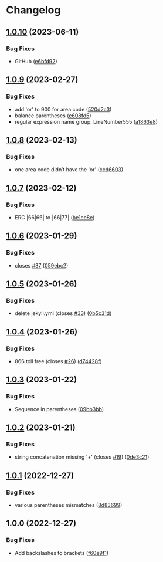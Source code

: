 # Changelog

## [1.0.10](https://github.com/RalphHightower/NANPATelephoneFormatDetection/compare/v1.0.9...v1.0.10) (2023-06-11)


### Bug Fixes

* GitHub ([e6bfd92](https://github.com/RalphHightower/NANPATelephoneFormatDetection/commit/e6bfd92b97b1fa77dd7c70586db080e46b508259))

## [1.0.9](https://github.com/RalphHightower/NANPATelephoneFormatDetection/compare/v1.0.8...v1.0.9) (2023-02-27)


### Bug Fixes

* add 'or' to 900 for area code  ([520d2c3](https://github.com/RalphHightower/NANPATelephoneFormatDetection/commit/520d2c324ec41516fc5e8b246dbf37e33e03a4b3))
* balance parentheses ([e608fd5](https://github.com/RalphHightower/NANPATelephoneFormatDetection/commit/e608fd516e78ce8440d9079031bfd481ef45a75e))
* regular expression name group: LineNumber555 ([a1863e8](https://github.com/RalphHightower/NANPATelephoneFormatDetection/commit/a1863e8349f24919b42a0998e8e070f68fa245fe))

## [1.0.8](https://github.com/RalphHightower/NANPATelephoneFormatDetection/compare/v1.0.7...v1.0.8) (2023-02-13)


### Bug Fixes

* one area code didn’t have the 'or' ([ccd6603](https://github.com/RalphHightower/NANPATelephoneFormatDetection/commit/ccd660316b308dce6d9ffa7241dc24b385f38101))

## [1.0.7](https://github.com/RalphHightower/NANPATelephoneFormatDetection/compare/v1.0.6...v1.0.7) (2023-02-12)


### Bug Fixes

* ERC |66|66| to |66|77| ([be1ee8e](https://github.com/RalphHightower/NANPATelephoneFormatDetection/commit/be1ee8e26f7a80dba7dadf97b4d4b185aefa6694))

## [1.0.6](https://github.com/RalphHightower/NANPATelephoneFormatDetection/compare/v1.0.5...v1.0.6) (2023-01-29)


### Bug Fixes

* closes [#37](https://github.com/RalphHightower/NANPATelephoneFormatDetection/issues/37) ([059ebc2](https://github.com/RalphHightower/NANPATelephoneFormatDetection/commit/059ebc250c7d63b6401dabe57c3411461d85a4ed))

## [1.0.5](https://github.com/RalphHightower/NANPATelephoneFormatDetection/compare/v1.0.4...v1.0.5) (2023-01-26)


### Bug Fixes

* delete jekyll.yml (closes [#33](https://github.com/RalphHightower/NANPATelephoneFormatDetection/issues/33)) ([0b5c31d](https://github.com/RalphHightower/NANPATelephoneFormatDetection/commit/0b5c31d205e2697fd1b1c05917dd3438856868cc))

## [1.0.4](https://github.com/RalphHightower/NANPATelephoneFormatDetection/compare/v1.0.3...v1.0.4) (2023-01-26)


### Bug Fixes

* 866 toll free (closes [#26](https://github.com/RalphHightower/NANPATelephoneFormatDetection/issues/26)) ([d74428f](https://github.com/RalphHightower/NANPATelephoneFormatDetection/commit/d74428f391a021dd72923f91385cb2a4f3def530))

## [1.0.3](https://github.com/RalphHightower/NANPATelephoneFormatDetection/compare/v1.0.2...v1.0.3) (2023-01-22)


### Bug Fixes

* Sequence in parentheses ([09bb3bb](https://github.com/RalphHightower/NANPATelephoneFormatDetection/commit/09bb3bb37454af497904fbcee49659b8ffc0a43b))

## [1.0.2](https://github.com/RalphHightower/NANPATelephoneFormatDetection/compare/v1.0.1...v1.0.2) (2023-01-21)


### Bug Fixes

* string concatenation missing '+' (closes [#19](https://github.com/RalphHightower/NANPATelephoneFormatDetection/issues/19)) ([0de3c21](https://github.com/RalphHightower/NANPATelephoneFormatDetection/commit/0de3c2148233aaf426f5fca3bfb3566952aa5e9c))

## [1.0.1](https://github.com/RalphHightower/NANPATelephoneFormatDetection/compare/v1.0.0...v1.0.1) (2022-12-27)


### Bug Fixes

* various parentheses mismatches ([8d83699](https://github.com/RalphHightower/NANPATelephoneFormatDetection/commit/8d83699333e5433dbbf00426b2481d88c0e401cc))

## 1.0.0 (2022-12-27)


### Bug Fixes

* Add backslashes to brackets ([f60e9f1](https://github.com/RalphHightower/NANPATelephoneFormatDetection/commit/f60e9f1a254c01ba141e65050c987804901fd8dc))
